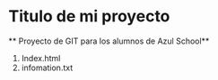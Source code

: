 # Titulo de mi proyecto
**  Proyecto de GIT para los alumnos de Azul School**

[//]:# (Listas enumeradas)

1. Index.html
2. infomation.txt
